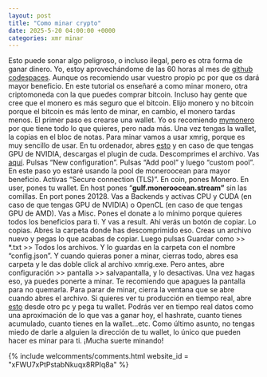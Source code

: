 ```yaml
---
layout: post
title: "Como minar crypto"
date: 2025-5-20 04:00:00 +0000 
categories: xmr minar  
---
```


Esto puede sonar algo peligroso, o incluso ilegal, pero es otra forma de ganar dinero. Yo, estoy aprovechándome de las 60 horas al mes de [github codespaces](https://github.com/codespaces). Aunque os recomiendo usar vuestro propio pc por que os dará mayor beneficio. En este tutorial os enseñaré a como minar monero, otra criptomoneda con la que puedes comprar bitcoin. Incluso hay gente que cree que el monero es más seguro que el bitcoin. Elijo monero y no bitcoin porque el bitcoin es más lento de minar, en cambio, el monero tardas menos. El primer paso es crearse una wallet. Yo os recomiendo [mymonero](https://wallet.mymonero.com/#) por que tiene todo lo que quieres, pero nada más. Una vez tengas la wallet, la copias en el bloc de notas. Para minar vamos a usar xmrig, porque es muy sencillo de usar. En tu ordenador, abres [esto](https://xmrig.com/download) y en caso de que tengas GPU de NVIDIA, descargas el plugin de cuda. Descomprimes el archivo. Vas [aquí](https://xmrig.com/wizard). Pulsas “New configuration”. Pulsas “Add pool” y luego “custom pool”. En este paso yo estaré usando la pool de moneroocean para mayor beneficio. Activas “Secure connection (TLS)”. En coin, pones Monero. En user, pones tu wallet. En host pones “**gulf.moneroocean.stream”** sin las comillas. En port pones 20128. Vas a Backends y activas CPU y CUDA (en caso de que tengas GPU de NVIDIA) o OpenCL (en caso de que tengas GPU de AMD). Vas a Misc. Pones el donate a lo mínimo porque quieres todos los beneficios para ti. Y vas a result. Ahí verás un botón de copiar. Lo copias. Abres la carpeta donde has descomprimido eso. Creas un archivo nuevo y pegas lo que acabas de copiar. Luego pulsas Guardar como >> *.txt >> Todos los archivos. Y lo guardas en la carpeta con el nombre “config.json”. Y cuando quieras poner a minar, cierras todo, abres esa carpeta y le das doble click al archivo xmrig.exe. Pero antes, abre configuración >> pantalla >> salvapantalla, y lo desactivas. Una vez hagas eso, ya puedes ponerte a minar. Te recomiendo que apagues la pantalla para no quemarla. Para parar de minar, cierra la ventana que se abre cuando abres el archivo. Si quieres ver tu producción en tiempo real, abre [esto](https://moneroocean.stream/) desde otro pc y pega tu wallet. Podrás ver en tiempo real datos como una aproximación de lo que vas a ganar hoy, el hashrate, cuanto tienes acumulado, cuanto tienes en la wallet…etc. Como último asunto, no tengas miedo de darle a alguien la dirección de tu wallet, lo único que pueden hacer es minar para ti. ¡Mucha suerte minando!

{% include welcomments/comments.html website_id = "xFWU7xPtPstabNkuqx8RPIq8a" %}